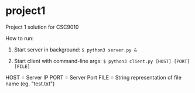 # project1
Project 1 solution for CSC9010

How to run:

1. Start server in background:
  ```$ python3 server.py &```
 
2. Start client with command-line args:
  ```$ python3 client.py [HOST] [PORT] [FILE]```
  
  HOST = Server IP
  PORT = Server Port
  FILE = String representation of file name (eg. "test.txt")

